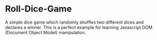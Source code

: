 # Roll-Dice-Game
A simple dice game which randomly shuffles two different dices and declares a winner. This is a perfect example for learning Javascript DOM (Document Object Model) manipulation.
